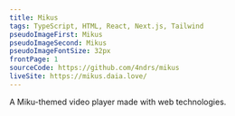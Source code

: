 ```yaml
---
title: Mikus
tags: TypeScript, HTML, React, Next.js, Tailwind
pseudoImageFirst: Mikus
pseudoImageSecond: Mikus
pseudoImageFontSize: 32px
frontPage: 1
sourceCode: https://github.com/4ndrs/mikus
liveSite: https://mikus.daia.love/
---
```

A Miku-themed video player made with web technologies.
